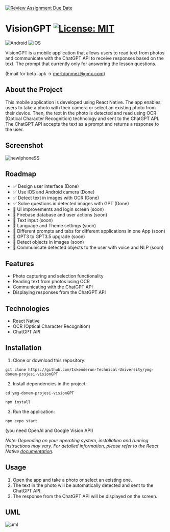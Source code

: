 [![Review Assignment Due Date](https://classroom.github.com/assets/deadline-readme-button-24ddc0f5d75046c5622901739e7c5dd533143b0c8e959d652212380cedb1ea36.svg)](https://classroom.github.com/a/QA5O9x4M)

# VisionGPT [![License: MIT](https://img.shields.io/badge/License-MIT-yellow.svg)](https://opensource.org/licenses/MIT)
![Android](https://img.shields.io/badge/Android-3DDC84?style=for-the-badge&logo=android&logoColor=white)
![iOS](https://img.shields.io/badge/iOS-000000?style=for-the-badge&logo=ios&logoColor=white)



VisionGPT is a mobile application that allows users to read text from photos and communicate with the ChatGPT API to receive responses based on the text.
The prompt that currently only for answering the lesson questions.

(Email for beta .apk -> mertdonmez@gmx.com)

## About the Project

This mobile application is developed using React Native. The app enables users to take a photo with their camera or select an existing photo from their device. Then, the text in the photo is detected and read using OCR (Optical Character Recognition) technology and sent to the ChatGPT API. The ChatGPT API accepts the text as a prompt and returns a response to the user.

## Screenshot

![newIphoneSS](https://user-images.githubusercontent.com/83416622/235541641-a189f723-0fd6-4d08-8114-d90b6c55e519.png)

## Roadmap

- ✅ Design user interface (Done)
- ✅ Use iOS and Android camera (Done)
- ✅ Detect text in images with OCR (Done)
- ✅ Solve questions in detected images with GPT (Done) 
- 🔄 UI improvements and login screen (soon)
- 🔄 Firebase database and user actions (soon)
- 🔄 Text input (soon) 
- 🔄 Language and Theme settings (soon)
- 🔄 Different prompts and tabs for different applications in one App (soon)
- 🔄 GPT3 to GPT3.5 upgrade (soon)
- 🔄 Detect objects in images (soon)
- 🔄 Communicate detected objects to the user with voice and NLP (soon)

## Features

- Photo capturing and selection functionality
- Reading text from photos using OCR
- Communicating with the ChatGPT API
- Displaying responses from the ChatGPT API


## Technologies

- React Native 
- OCR (Optical Character Recognition)
- ChatGPT API

## Installation

1. Clone or download this repository:

`git clone https://github.com/Iskenderun-Technical-University/ymg-donem-projesi-visionGPT`


2. Install dependencies in the project:

`cd ymg-donem-projesi-visionGPT`

`npm install`


3. Run the application:

`npm expo start`

(you need OpenAI and Google Vision API)



_Note: Depending on your operating system, installation and running instructions may vary. For detailed information, please refer to the React Native [documentation](https://reactnative.dev/docs/getting-started)._

## Usage

1. Open the app and take a photo or select an existing one.
2. The text in the photo will be automatically detected and sent to the ChatGPT API.
3. The response from the ChatGPT API will be displayed on the screen.

## UML

![uml](https://user-images.githubusercontent.com/83416622/235539191-21aaa1a5-d6bc-412d-815f-5d4594324b85.png)


